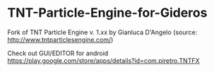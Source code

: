 # TNT-Particle-Engine-for-Gideros
Fork of TNT Particle Engine v. 1.xx by Gianluca D'Angelo (source: http://www.tntparticlesengine.com/)

Check out GUI/EDITOR for android
https://play.google.com/store/apps/details?id=com.piretro.TNTFX
